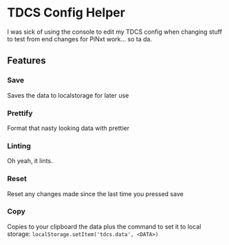# TDCS Config Helper

I was sick of using the console to edit my TDCS config when changing stuff to test from end changes for PiNxt work... so ta da.

## Features

### Save

Saves the data to localstorage for later use

### Prettify

Format that nasty looking data with prettier

### Linting

Oh yeah, it lints.

### Reset

Reset any changes made since the last time you pressed save

### Copy

Copies to your clipboard the data plus the command to set it to local storage:
`localStorage.setItem('tdcs.data', <DATA>)`
